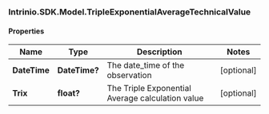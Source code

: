 ### Intrinio.SDK.Model.TripleExponentialAverageTechnicalValue
#### Properties

Name | Type | Description | Notes
------------ | ------------- | ------------- | -------------
**DateTime** | **DateTime?** | The date_time of the observation | [optional] 
**Trix** | **float?** | The Triple Exponential Average calculation value | [optional] 

